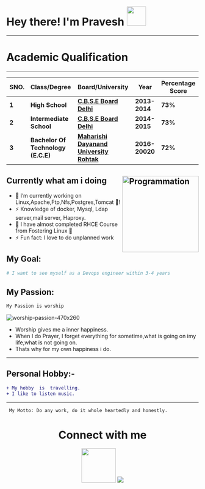 # Hey there! I'm Pravesh <img src="https://github.com/himanshusharma89/himanshusharma89/blob/master/Hi.gif" width="50px">
--------------

# Academic Qualification
---------------------------

| **SNO.**| **Class/Degree**| **Board/University**| **Year**| **Percentage Score**|
| :---     | :---                   | :---         | ---  |  -----                |
|**1**|**High School** |**[C.B.S.E Board Delhi](http://cbseacademic.nic.in/)**|**2013-2014** |**73%** |
|**2**|**Intermediate School** |**[C.B.S.E Board Delhi](http://cbseacademic.nic.in/)**|**2014-2015** |**73%** |
|**3**|**Bachelor Of Technology (E.C.E)** |**[Maharishi Dayanand University Rohtak](https://mdu.ac.in/)**|**2016-20020** |**72%** |
 
 
  ## Currently what am i doing  <img align="right" src="https://i.giphy.com/media/LmNwrBhejkK9EFP504/200w.webp" alt="Programmation" width="200" />
- 🔭 I’m currently working on Linux,Apache,Ftp,Nfs,Postgres,Tomcat 🌱!
- ⚡  Knowledge of docker, Mysql, Ldap server,mail server, Haproxy.
- 🌱 I have almost completed RHCE Course from Fostering Linux 🤣
- ⚡ Fun fact: I love to do unplanned work

## My Goal:
```sh
# I want to see myself as a Devops engineer within 3-4 years
```
## My Passion:

```sh
My Passion is worship
```


![worship-passion-470x260](https://user-images.githubusercontent.com/82143446/114275201-3a7fc000-9a3f-11eb-8262-f7afb88738d0.jpg)

- Worship gives me a inner happiness.
- When I do Prayer, I forget everything for sometime,what is going on imy life,what is not going on.
- Thats why for my own happiness i do.
--------



## Personal Hobby:-
```diff
+ My hobby  is  travelling.
+ I like to listen music.
```
------------

```sh
 My Motto: Do any work, do it whole heartedly and honestly.
```
<h1 align=center>Connect with me</h1>

<p align=center>
  <a href="https://www.instagram.com/parikshit___choudhary/"><img src=https://assets.teenvogue.com/photos/573b7d4e0e9d16a80fb5f9c0/master/pass/instagram-hack.jpg Image width="90"></a>
  <a href="https://www.facebook.com/parikshit.nasir/"><img src=https://cdn2.iconfinder.com/data/icons/social-media-2285/512/1_Facebook_colored_svg_copy-64.png></a>
  </p>




